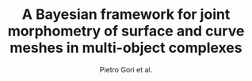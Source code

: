 ---
cat: gaia
subcat: ginkgo
bestof: false
author: Pietro Gori et al.
title: A Bayesian framework for joint morphometry of surface and curve meshes in multi-object complexes
journal: Medical Image Analysis
year: 2017
type: article
doi: 10.1016/j.media.2016.08.011
---